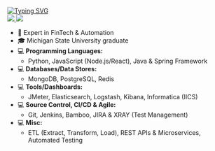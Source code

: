 <p align="left">
<a href="https://github.com/kgaban">
    <img src="https://readme-typing-svg.demolab.com?font=Georgia&size=18&duration=2000&pause=200&multiline=true&width=500&height=80&lines=Kevin+Gaban;Software+Engineer+%7C+SDET;Prev:+Charles+Schwab,+Morgan+Stanley,+ETRADE;" alt="Typing SVG" />
</a>
<br/>
<a href="https://www.linkedin.com/in/kevingaban/">
    <img src="https://img.shields.io/badge/-Linkedin-blue?style=flat-square&logo=linkedin">
</a>
<a href="mailto:kgaban@gmail.com">
    <img src="https://img.shields.io/badge/-Email-red?style=flat-square&logo=gmail&logoColor=white">
</a>


<br/> 

<!-- <a href="https://github.com/kgaban">
    <img src="https://github-readme-stats.vercel.app/api?username=kgaban&show_icons=true&count_private=true&show_icons=true&hide_border=true&hide_title=true&card_width=300px&hide_rank=true&bg_color=00000000&theme=dracula">
</a> -->

<!-- <a href="https://github.com/kgaban">
    <img src="https://github-stats-alpha.vercel.app/api?username=kgaban&cc=22272e&tc=37BCF6&ic=fff&bc=0000">
</a> -->

</p>

* 📖 Expert in FinTech & Automation
* 🎓 Michigan State University graduate
* 💻 **Programming Languages:**
    * Python, JavaScript (Node.js/React), Java & Spring Framework
* 💻 **Databases/Data Stores:**
    * MongoDB, PostgreSQL, Redis
* 💻 **Tools/Dashboards:**
    * JMeter, Elasticsearch, Logstash, Kibana, Informatica (IICS)
* 💻 **Source Control, CI/CD & Agile:**
    * Git, Jenkins, Bamboo, JIRA & XRAY (Test Management)
* 💻 **Misc:**
    * ETL (Extract, Transform, Load), REST APIs & Microservices, Automated Testing

